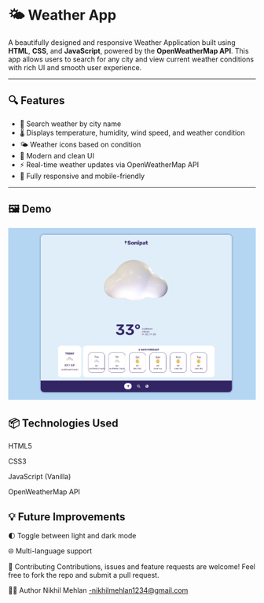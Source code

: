 # 🌤️ Weather App

A beautifully designed and responsive Weather Application built using **HTML**, **CSS**, and **JavaScript**, powered by the **OpenWeatherMap API**. This app allows users to search for any city and view current weather conditions with rich UI and smooth user experience.

---

## 🔍 Features

- 🌆 Search weather by city name
- 🌡️ Displays temperature, humidity, wind speed, and weather condition
- 🌤️ Weather icons based on condition
- 🎨 Modern and clean UI
- ⚡ Real-time weather updates via OpenWeatherMap API
- 📱 Fully responsive and mobile-friendly

---

## 🖼️ Demo

![Weather App Demo](demo.png)



## 📦 Technologies Used
HTML5

CSS3

JavaScript (Vanilla)

OpenWeatherMap API


## 💡 Future Improvements
🌓 Toggle between light and dark mode

🌐 Multi-language support

🤝 Contributing
Contributions, issues and feature requests are welcome!
Feel free to fork the repo and submit a pull request.

🙋‍♂️ Author
Nikhil Mehlan -nikhilmehlan1234@gmail.com

